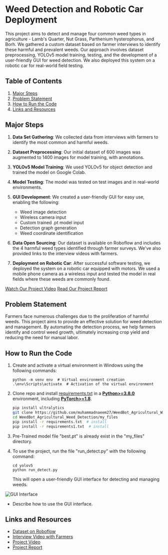 # Weed Detection and Robotic Car Deployment

This project aims to detect and manage four common weed types in agriculture - Lamb's Quarter, Nut Grass, Parthenium hysterophorus, and Borh. We gathered a custom dataset based on farmer interviews to identify these harmful and prevalent weeds. Our approach involves dataset preprocessing, YOLOv5 model training, testing, and the development of a user-friendly GUI for weed detection. We also deployed this system on a robotic car for real-world field testing.

## Table of Contents
1. [Major Steps](#major-steps)
2. [Problem Statement](#problem-statement)
3. [How to Run the Code](#how-to-run-the-code)
4. [Links and Resources](#links-and-resources)

## Major Steps
1. **Data Set Gathering**: We collected data from interviews with farmers to identify the most common and harmful weeds.
2. **Dataset Preprocessing**: Our initial dataset of 600 images was augmented to 1400 images for model training, with annotations.
3. **YOLOv5 Model Training**: We used YOLOv5 for object detection and trained the model on Google Colab.
4. **Model Testing**: The model was tested on test images and in real-world environments.
5. **GUI Development**: We created a user-friendly GUI for easy use, enabling the following:
   - Weed image detection
   - Wireless camera input
   - Custom trained .pt model input
   - Detection graph generation
   - Weed coordinate identification
6. **Data Open Sourcing**: Our dataset is available on Roboflow and includes the 4 harmful weed types identified through farmer surveys. We've also provided links to the interview videos with farmers.

7. **Deployment on Robotic Car**: After successful software testing, we deployed the system on a robotic car equipped with motors. We used a mobile phone camera as a wireless input and tested the model in real fields where these weeds are commonly found.

[Watch Our Project Video](https://www.youtube.com/watch?v=0Td1oyGz89U)
[Read Our Project Report](https://drive.google.com/file/d/1Z5ZObSlPNUdkdIquQbBMoKtcok56EkIP/view?usp=drive_link)

## Problem Statement
Farmers face numerous challenges due to the proliferation of harmful weeds. This project aims to provide an effective solution for weed detection and management. By automating the detection process, we help farmers identify and control weed growth, ultimately increasing crop yield and reducing the need for manual labor.

## How to Run the Code
1. Create and activate a virtual environment in Windows using the following commands:
    ```
    python -m venv env  # Virtual environment creation
    .\env\Scripts\activate  # Activation of the virtual environment
    ```
2. Clone repo and install [requirements.txt](https://github.com/ultralytics/yolov5/blob/master/requirements.txt) in a [**Python>=3.8.0**](https://www.python.org/) environment, including
[**PyTorch>=1.8**](https://pytorch.org/get-started/locally/).
   ```bash
   pip install ultralytics
   git clone https://github.com/muhammadnaeem27/WeedBot_Agricultural_Weed_Detection.git  # clone
   cd WeedBot_Agricultural_Weed_Detection/my_files
   pip install -r requirements.txt  # install
   pip install -r requirements1.txt  # install
   ```  
6. Pre-Trained model file "best.pt" is already exist in the "my_files" directory.

7. To use the project, run the file "run_detect.py" with the following command:
    ```
    cd yolov5
    python run_detect.py
    ```

   This will open a user-friendly GUI interface for detecting and managing weeds.

![GUI Interface](#gui-interface-image)
* Describe how to use the GUI interface.

## Links and Resources

- <a href="https://universe.roboflow.com/zeeshan/weed-classification/dataset/8" target="_blank">Dataset on Roboflow</a>
- <a href="https://www.youtube.com/watch?v=o4avFYoFz5s" target="_blank">Interview Video with Farmers</a>
- <a href="https://www.youtube.com/watch?v=0Td1oyGz89U" target="_blank">Project Video</a>
- <a href="https://drive.google.com/file/d/1Z5ZObSlPNUdkdIquQbBMoKtcok56EkIP/view?usp=drive_link" target="_blank">Project Report</a>


